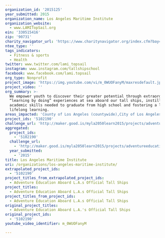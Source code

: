 ```yaml
---
organization_id: '2015125'
year_submitted: 2015
organization_name: Los Angeles Maritime Institute
organization_website:
  - www.LAMITopSail.org
ein: '330515416'
zip: '90731'
charity_navigator_url: 'https://www.charitynavigator.org/index.cfm?bay=search.profile&ein=330515416'
ntee_type: ''
tags_indicators:
  - Fitness & sports
  - Health
twitter: www.twitter.com/lami_topsail
instagram: www.instagram.com/tallshipschool
facebook: www.facebook.com/lami.topsail
org_type: Nonprofit
project_image: 'https://img.youtube.com/vi/m_0WUOFanyM/maxresdefault.jpg'
project_video: ''
org_summary: >-
  We empower youth to discover their greater potential through extraordinary
  “learning by doing” experiences at sea aboard our tall ships, instilling the
  academic skills needed to graduate from high school and fostering a love for
  lifelong learning.
areas_impacted: 'County of Los Angeles (countywide),City of Los Angeles (citywide),LAUSD'
project_ids: '5102190'
challenge_url: 'http://maker.good.is/myla2050learn2015/projects/adventureeducation.html'
aggregated:
  project_ids:
    - '5102190'
  challenge_url:
    - 'http://maker.good.is/myla2050learn2015/projects/adventureeducation.html'
  year_submitted:
    - '2015'
title: Los Angeles Maritime Institute
uri: /organizations/los-angeles-maritime-institute/
extrapolated_project_ids:
  - '5102190'
project_titles_from_extrapolated_project_ids:
  - Adventure Education Aboard L.A.s Official Tall Ships
project_titles:
  - Adventure Education Aboard L.A.s Official Tall Ships
project_titles_from_project_ids:
  - Adventure Education Aboard L.A.s Official Tall Ships
original_project_titles:
  - Adventure Education Aboard L.A.'s Official Tall Ships
original_project_ids:
  - '5102190'
youtube_video_identifier: m_0WUOFanyM

---
```

